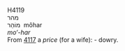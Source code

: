 <body>
  <p>H4119<br>  מהר  <br> מוֹהַר  ‎  môhar  <br><i>mo‘-har </i><br>From <a href="h4117.htm">4117</a>  a <i>price</i> (for a wife): - dowry.<br></p>
 </body>